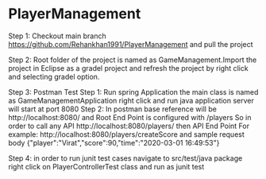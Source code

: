 # PlayerManagement


Step 1: Checkout main branch https://github.com/Rehankhan1991/PlayerManagement and pull the project




Step 2: Root folder of the project is named as GameManagement.Import the project in Eclipse as a gradel project and refresh the project by right click and selecting gradel option.


Step 3: Postman Test
          Step 1: Run spring Application the main class is named as GameManagementApplication right click and run java application server will start at port 8080
          Step 2: In postman base reference will be http://localhost:8080/ and Root End Point is configured with /players
                  So in order to call any API  http://localhost:8080/players/ then API End Point
                  For example: http://localhost:8080/players/createScore and 
                                sample request body {"player":"Virat","score":90,"time":"2020-03-01 16:49:53"}



Step 4: in order to run junit test cases navigate to src/test/java package right click on PlayerControllerTest class and run as junit test
